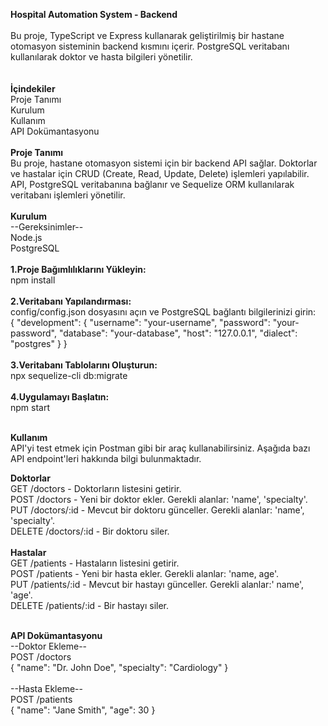 **Hospital Automation System - Backend** <br> <br>
Bu proje, TypeScript ve Express kullanarak geliştirilmiş bir hastane otomasyon sisteminin backend kısmını içerir. PostgreSQL veritabanı kullanılarak doktor ve hasta bilgileri yönetilir. <br> <br><br>
**İçindekiler**<br>
Proje Tanımı <br>
Kurulum<br>
Kullanım<br>
API Dokümantasyonu <br> <br>
**Proje Tanımı** <br>
Bu proje, hastane otomasyon sistemi için bir backend API sağlar. Doktorlar ve hastalar için CRUD (Create, Read, Update, Delete) işlemleri yapılabilir. API, PostgreSQL veritabanına bağlanır ve Sequelize ORM kullanılarak veritabanı işlemleri yönetilir.<br><br>
**Kurulum**<br>
--Gereksinimler--<br>
Node.js <br>
PostgreSQL<br><br>
**1.Proje Bağımlılıklarını Yükleyin:**<br>
npm install<br><br>
**2.Veritabanı Yapılandırması:**<br>
config/config.json dosyasını açın ve PostgreSQL bağlantı bilgilerinizi girin:<br>
{
  "development": {
    "username": "your-username",
    "password": "your-password",
    "database": "your-database",
    "host": "127.0.0.1",
    "dialect": "postgres"
  }
}<br><br>
**3.Veritabanı Tablolarını Oluşturun:**<br>
npx sequelize-cli db:migrate<br><br>
**4.Uygulamayı Başlatın:**<br>
npm start<br><br>

**Kullanım**<br>
API'yi test etmek için Postman gibi bir araç kullanabilirsiniz. Aşağıda bazı API endpoint'leri hakkında bilgi bulunmaktadır.<br>

**Doktorlar**<br>
GET /doctors - Doktorların listesini getirir.<br>
POST /doctors - Yeni bir doktor ekler. Gerekli alanlar: 'name', 'specialty'.<br>
PUT /doctors/:id - Mevcut bir doktoru günceller. Gerekli alanlar: 'name', 'specialty'.<br>
DELETE /doctors/:id - Bir doktoru siler.<br><br>
**Hastalar**<br>
GET /patients - Hastaların listesini getirir.<br>
POST /patients - Yeni bir hasta ekler. Gerekli alanlar: 'name, age'.<br>
PUT /patients/:id - Mevcut bir hastayı günceller. Gerekli alanlar:' name', 'age'.<br>
DELETE /patients/:id - Bir hastayı siler.<br><br>

**API Dokümantasyonu**<br>
--Doktor Ekleme--<br>
POST /doctors<br>
{
  "name": "Dr. John Doe",
  "specialty": "Cardiology"
}<br><br>
--Hasta Ekleme--<br>
POST /patients<br>
{
  "name": "Jane Smith",
  "age": 30
}
